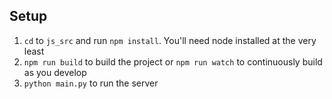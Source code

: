 ## Setup

1. `cd` to `js_src` and run `npm install`. You'll need node installed at the very least
2. `npm run build` to build the project or `npm run watch` to continuously build as you develop
3. `python main.py` to run the server